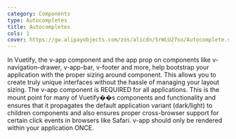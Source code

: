 ```yaml
---
category: Components
type: Autocompletes
title: Autocompletes
cols: 1
cover: https://gw.alipayobjects.com/zos/alicdn/5rWLU27so/Autocomplete.svg
---
```


In Vuetify, the v-app component and the app prop on components like v-navigation-drawer, v-app-bar, v-footer and more, help bootstrap your application with the proper sizing around <v-main> component. This allows you to create truly unique interfaces without the hassle of managing your layout sizing. The v-app component is REQUIRED for all applications. This is the mount point for many of Vuetify��s components and functionality and ensures that it propagates the default application variant (dark/light) to children components and also ensures proper cross-browser support for certain click events in browsers like Safari. v-app should only be rendered within your application ONCE.
